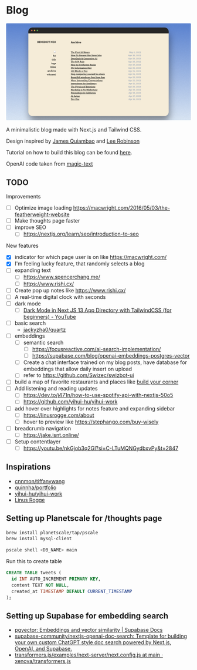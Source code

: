# Blog

![screenshot](public/images/home.png)

A minimalistic blog made with Next.js and Tailwind CSS.

Design inspired by [James Quiambao](https://www.jquiambao.com/) and [Lee Robinson](https://github.com/leerob/leerob.io)

Tutorial on how to build this blog can be found [here](https://www.youtube.com/watch?v=Hiabp1GY8fA).

OpenAI code taken from [magic-text](https://github.com/jxnl/magic-text)

## TODO

Improvements

- [ ] Optimize image loading https://macwright.com/2016/05/03/the-featherweight-website
- [ ] Make thoughts page faster
- [ ] improve SEO
  - [ ] https://nextjs.org/learn/seo/introduction-to-seo

New features

- [x] indicator for which page user is on like https://macwright.com/
- [x] I'm feeling lucky feature, that randomly selects a blog
- [ ] expanding text
  - [ ] https://www.spencerchang.me/
  - [ ] https://www.rishi.cx/
- [ ] Create pop up notes like https://www.rishi.cx/
- [ ] A real-time digital clock with seconds
- [ ] dark mode
  - [ ] [Dark Mode in Next JS 13 App Directory with TailwindCSS (for beginners) - YouTube](https://www.youtube.com/watch?v=optD7ns4ISQ)
- [ ] basic search
  - [jackyzha0/quartz](https://github.com/jackyzha0/quartz/blob/v4/quartz/components/scripts/search.inline.ts)
- [ ] embeddings
  - [ ] semantic search
    - [ ] https://focusreactive.com/ai-search-implementation/
    - [ ] https://supabase.com/blog/openai-embeddings-postgres-vector
  - [ ] Create a chat interface trained on my blog posts, have database for embeddings that allow daily insert on upload
  - [ ] refer to https://github.com/Swizec/swizbot-ui
- [ ] build a map of favorite restaurants and places like [build your corner](https://twitter.com/buildyourcorner)
- [ ] Add listening and reading updates
  - [ ] https://dev.to/j471n/how-to-use-spotify-api-with-nextjs-50o5
  - [ ] https://github.com/yihui-hu/yihui-work
- [ ] add hover over highlights for notes feature and expanding sidebar
  - [ ] https://linusrogge.com/about
  - [ ] hover to preview like https://stephango.com/buy-wisely
- [ ] breadcrumb navigation
  - [ ] https://jake.isnt.online/
- [ ] Setup contentlayer
  - [ ] https://youtu.be/nkGjob3q2GI?si=C-LTuMQNGydbxvPy&t=2847

## Inspirations

- [cnnmon/tiffanywang](https://github.com/cnnmon/tiffanywang)
- [quinnha/portfolio](https://github.com/quinnha/portfolio)
- [yihui-hu/yihui-work](https://github.com/yihui-hu/yihui-work)
- [Linus Rogge](https://linusrogge.com/)

## Setting up Planetscale for /thoughts page

```bash
brew install planetscale/tap/pscale
brew install mysql-client
```

```bash
pscale shell <DB_NAME> main
```

Run this to create table

```sql
CREATE TABLE tweets (
  id INT AUTO_INCREMENT PRIMARY KEY,
  content TEXT NOT NULL,
  created_at TIMESTAMP DEFAULT CURRENT_TIMESTAMP
);
```

## Setting up Supabase for embedding search

- [pgvector: Embeddings and vector similarity | Supabase Docs](https://supabase.com/docs/guides/database/extensions/pgvector?database-method=dashboard)
- [supabase-community/nextjs-openai-doc-search: Template for building your own custom ChatGPT style doc search powered by Next.js, OpenAI, and Supabase.](https://github.com/supabase-community/nextjs-openai-doc-search)
- [transformers.js/examples/next-server/next.config.js at main · xenova/transformers.js](https://github.com/xenova/transformers.js/blob/main/examples/next-server/next.config.js)
